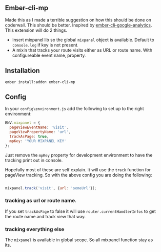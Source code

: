 ## Ember-cli-mp

Made this as I made a terrible suggestion on how this should be done on coderwall. This should be better.
Inspired by [ember-cli-google-analytics](https://github.com/pgrippi/ember-cli-google-analytics). This extension will do 2 things.

* Insert mixpanel lib so the global ```mixpanel``` object is available. Default to ```console.log``` if key is not present.
* A mixin that tracks your route visits either as URL or route name. With configureable event name, property.

## Installation

```
ember install:addon ember-cli-mp
```

## Config

In your ```config\environment.js``` add the following to set up to the right environment:

```javascript
ENV.mixpanel = {
  pageViewEventName: 'visit',
  pageViewPropertyName: 'url',
  trackAsPage: true,
  mpKey: 'YOUR MIXPANEL KEY'
};
```

Just remove the ```mpKey``` property for development environment to have the tracking print out in console.

Hopefully most of these are self explain. It will use the ```track``` function for pageView tracking. So with the above config you are doing the following:

```javascript

mixpanel.track('visit', {url: 'someUrl'});

```

### tracking as url or route name.

If you set ```trackAsPage``` to false it will use ```router.currentHandlerInfos``` to get the route name and track view that way.

### tracking everything else

The ```mixpanel``` is available in global scope. So all mixpanel function stay as its.
